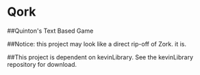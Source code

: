 # Qork
##Quinton's Text Based Game

##Notice: this project may look like a direct rip-off of Zork.
it is.

##This project is dependent on kevinLibrary.  See the kevinLibrary repository for download.
